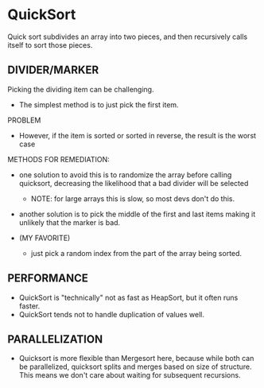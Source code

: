 # QuickSort

Quick sort subdivides an array into two pieces, and then recursively calls itself to 
sort those pieces. 

## DIVIDER/MARKER

Picking the dividing item can be challenging. 
- The simplest method is to just pick the first item. 

PROBLEM
- However, if the item is sorted or sorted in reverse, the result is the worst case

METHODS FOR REMEDIATION: 

- one solution to avoid this is to randomize the array before calling quicksort, 
decreasing the likelihood that a bad divider will be selected
    - NOTE: for large arrays this is slow, so most devs don't do this. 
    
- another solution is to pick the middle of the first and last items making it 
unlikely that the marker is bad. 

- (MY FAVORITE)
    - just pick a random index from the part of the array being sorted. 
        
## PERFORMANCE
- QuickSort is "technically" not as fast as HeapSort, but it often runs faster.
- QuickSort tends not to handle duplication of values well. 

## PARALLELIZATION
- Quicksort is more flexible than Mergesort here, because while both can be 
parallelized, quicksort splits and merges based on size of structure. This means
we don't care about waiting for subsequent recursions.

